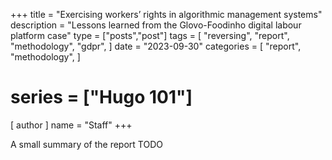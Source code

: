 +++
title = "Exercising workers’ rights in algorithmic management systems"
description = "Lessons learned from the Glovo-Foodinho digital labour platform case"
type = ["posts","post"]
tags = [
    "reversing",
    "report",
    "methodology",
    "gdpr",
]
date = "2023-09-30"
categories = [
    "report",
    "methodology",
]
# series = ["Hugo 101"]
[ author ]
  name = "Staff"
+++

A small summary of the report TODO
